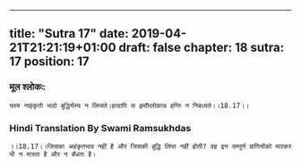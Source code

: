 
---
title: "Sutra 17"
date: 2019-04-21T21:21:19+01:00
draft: false
chapter: 18
sutra: 17
position: 17
---
### मूल श्लोकः:
```
यस्य नाहंकृतो भावो बुद्धिर्यस्य न लिप्यते।हत्वापि स इमाँल्लोकान्न हन्ति न निबध्यते।।18.17।।

```

### Hindi Translation By Swami Ramsukhdas
```
।।18.17।।जिसका अहंकृतभाव नहीं है और जिसकी बुद्धि लिप्त नहीं होती? वह इन सम्पूर्ण प्राणियोंको मारकर भी न मारता है और न बँधता है।

```

